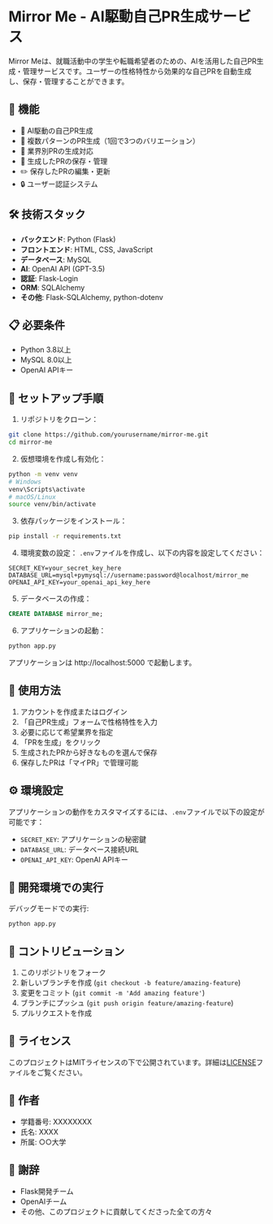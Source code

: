 # Mirror Me - AI駆動自己PR生成サービス

Mirror Meは、就職活動中の学生や転職希望者のための、AIを活用した自己PR生成・管理サービスです。ユーザーの性格特性から効果的な自己PRを自動生成し、保存・管理することができます。

## 🌟 機能

- 🤖 AI駆動の自己PR生成
- 📝 複数パターンのPR生成（1回で3つのバリエーション）
- 💼 業界別PRの生成対応
- 📂 生成したPRの保存・管理
- ✏️ 保存したPRの編集・更新
- 🔒 ユーザー認証システム

## 🛠️ 技術スタック

- **バックエンド**: Python (Flask)
- **フロントエンド**: HTML, CSS, JavaScript
- **データベース**: MySQL
- **AI**: OpenAI API (GPT-3.5)
- **認証**: Flask-Login
- **ORM**: SQLAlchemy
- **その他**: Flask-SQLAlchemy, python-dotenv

## 📋 必要条件

- Python 3.8以上
- MySQL 8.0以上
- OpenAI APIキー

## 🚀 セットアップ手順

1. リポジトリをクローン：
```bash
git clone https://github.com/yourusername/mirror-me.git
cd mirror-me
```

2. 仮想環境を作成し有効化：
```bash
python -m venv venv
# Windows
venv\Scripts\activate
# macOS/Linux
source venv/bin/activate
```

3. 依存パッケージをインストール：
```bash
pip install -r requirements.txt
```

4. 環境変数の設定：
`.env`ファイルを作成し、以下の内容を設定してください：
```
SECRET_KEY=your_secret_key_here
DATABASE_URL=mysql+pymysql://username:password@localhost/mirror_me
OPENAI_API_KEY=your_openai_api_key_here
```

5. データベースの作成：
```sql
CREATE DATABASE mirror_me;
```

6. アプリケーションの起動：
```bash
python app.py
```

アプリケーションは http://localhost:5000 で起動します。

## 💫 使用方法

1. アカウントを作成またはログイン
2. 「自己PR生成」フォームで性格特性を入力
3. 必要に応じて希望業界を指定
4. 「PRを生成」をクリック
5. 生成されたPRから好きなものを選んで保存
6. 保存したPRは「マイPR」で管理可能

## ⚙️ 環境設定

アプリケーションの動作をカスタマイズするには、`.env`ファイルで以下の設定が可能です：

- `SECRET_KEY`: アプリケーションの秘密鍵
- `DATABASE_URL`: データベース接続URL
- `OPENAI_API_KEY`: OpenAI APIキー

## 🔧 開発環境での実行

デバッグモードでの実行:
```bash
python app.py
```

## 👥 コントリビューション

1. このリポジトリをフォーク
2. 新しいブランチを作成 (`git checkout -b feature/amazing-feature`)
3. 変更をコミット (`git commit -m 'Add amazing feature'`)
4. ブランチにプッシュ (`git push origin feature/amazing-feature`)
5. プルリクエストを作成

## 📄 ライセンス

このプロジェクトはMITライセンスの下で公開されています。詳細は[LICENSE](LICENSE)ファイルをご覧ください。

## 👤 作者

- 学籍番号: XXXXXXXX
- 氏名: XXXX
- 所属: ○○大学

## 🙏 謝辞

- Flask開発チーム
- OpenAIチーム
- その他、このプロジェクトに貢献してくださった全ての方々